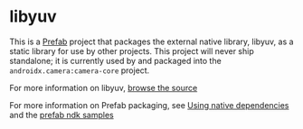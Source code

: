 # libyuv

This is a [Prefab](https://google.github.io/prefab/) project that packages the external native library, libyuv, as a static library for use by other projects.
This project will never ship standalone; it is currently used by and packaged into the `androidx.camera:camera-core` project.

For more information on libyuv, [browse the source](https://cs.android.com/android/platform/superproject/+/master:external/libyuv/)

For more information on Prefab packaging, see [Using native dependencies](https://developer.android.com/studio/build/native-dependencies) and the [prefab ndk samples](https://github.com/android/ndk-samples/tree/main/prefab)
